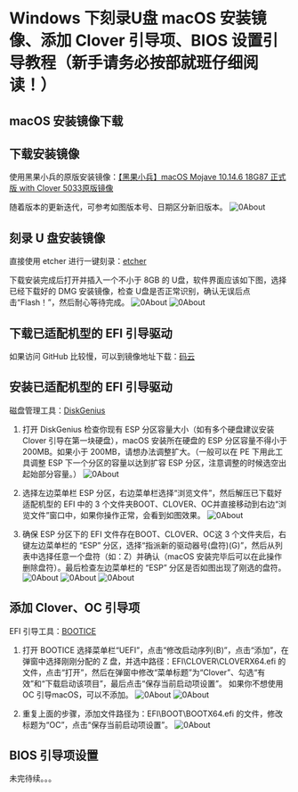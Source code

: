 # Windows 下刻录U盘 macOS 安装镜像、添加 Clover 引导项、BIOS 设置引导教程（新手请务必按部就班仔细阅读！）

## macOS 安装镜像下载

## 下载安装镜像

使用黑果小兵的原版安装镜像：[【黑果小兵】macOS Mojave 10.14.6 18G87 正式版 with Clover 5033原版镜像](https://mirrors.dtops.cc/iso/MacOS/daliansky_macos/)

随着版本的更新迭代，可参考如图版本号、日期区分新旧版本。
![0About](ScreenShot/1_1.jpg)


## 刻录 U 盘安装镜像

直接使用 etcher 进行一键刻录：[etcher](https://www.balena.io/etcher/)

下载安装完成后打开并插入一个不小于 8GB 的 U盘，软件界面应该如下图，选择已经下载好的 DMG 安装镜像，检查 U盘是否正常识别，确认无误后点击“Flash！”，然后耐心等待完成。
![0About](ScreenShot/1_2.jpg)
![0About](ScreenShot/1_3.jpg)


## 下载已适配机型的 EFI 引导驱动

如果访问 GitHub 比较慢，可以到镜像地址下载：[码云](https://gitee.com/lgs3137/MR_S1-macOS)


## 安装已适配机型的 EFI 引导驱动

磁盘管理工具：[DiskGenius](http://www.diskgenius.cn/download.php)

1. 打开 DiskGenius 检查你现有 ESP 分区容量大小（如有多个硬盘建议安装Clover 引导在第一块硬盘），macOS 安装所在硬盘的 ESP 分区容量不得小于 200MB。如果小于 200MB，请想办法调整扩大。（一般可以在 PE 下用此工具调整 ESP 下一个分区的容量以达到扩容 ESP 分区，注意调整的时候选空出起始部分容量。）
![0About](ScreenShot/2.jpg)

2. 选择左边菜单栏 ESP 分区，右边菜单栏选择“浏览文件”，然后解压已下载好适配机型的 EFI 中的 3 个文件夹BOOT、CLOVER、OC并直接移动到右边“浏览文件”窗口中，如果你操作正常，会看到如图效果。
![0About](ScreenShot/3.jpg)

3. 确保 ESP 分区下的 EFI 文件存在BOOT、CLOVER、OC这 3 个文件夹后，右键左边菜单栏的 “ESP” 分区，选择“指派新的驱动器号(盘符)(G)”，然后从列表中选择任意一个盘符（如：Z）并确认（macOS 安装完毕后可以在此操作删除盘符）。最后检查左边菜单栏的 “ESP” 分区是否如图出现了刚选的盘符。
![0About](ScreenShot/4_1.jpg)
![0About](ScreenShot/4_2.jpg)
![0About](ScreenShot/4_3.jpg)


## 添加 Clover、OC 引导项

EFI 引导工具：[BOOTICE](http://8dx.pc6.com/xjq6/BOOTICE_Tool.zip)

1. 打开 BOOTICE 选择菜单栏“UEFI”，点击“修改启动序列(B)”，点击“添加”，在弹窗中选择刚刚分配的 Z 盘，并选中路径：EFI\CLOVER\CLOVERX64.efi 的文件，点击“打开”，然后在弹窗中修改“菜单标题”为“Clover”、勾选“有效”和“下载启动该项目”，最后点击“保存当前启动项设置”。
如果你不想使用 OC 引导macOS，可以不添加。
![0About](ScreenShot/5_1.jpg)
![0About](ScreenShot/5_2.jpg)

2. 重复上面的步骤，添加文件路径为：EFI\BOOT\BOOTX64.efi 的文件，修改标题为“OC”，点击“保存当前启动项设置”。
![0About](ScreenShot/5_3.jpg)


## BIOS 引导项设置

未完待续。。。





